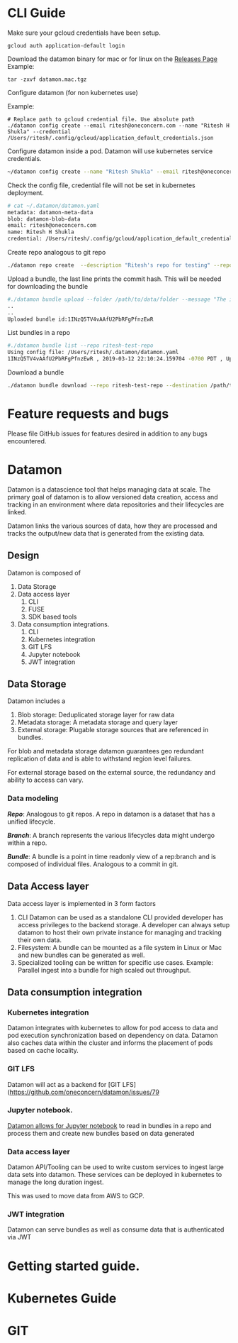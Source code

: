 # CLI Guide

Make sure your gcloud credentials have been setup.
```$bash
gcloud auth application-default login
```
Download the datamon binary for mac or for linux on the [Releases Page](https://github.com/oneconcern/datamon/releases/)
Example:
```$bash
tar -zxvf datamon.mac.tgz 
```

Configure datamon (for non kubernetes use)

Example:
```$bash
# Replace path to gcloud credential file. Use absolute path
./datamon config create --email ritesh@oneconcern.com --name "Ritesh H Shukla" --credential /Users/ritesh/.config/gcloud/application_default_credentials.json
```

Configure datamon inside a pod. Datamon will use kubernetes service credentials.
```bash
~/datamon config create --name "Ritesh Shukla" --email ritesh@oneconcern.com
```

Check the config file, credential file will not be set in kubernetes deployment.
```bash
# cat ~/.datamon/datamon.yaml 
metadata: datamon-meta-data
blob: datamon-blob-data
email: ritesh@oneconcern.com
name: Ritesh H Shukla
credential: /Users/ritesh/.config/gcloud/application_default_credentials.json
```

Create repo analogous to git repo
```bash
./datamon repo create  --description "Ritesh's repo for testing" --repo ritesh-datamon-test-repo  
```

Upload a bundle, the last line prints the commit hash. This will be needed for downloading the bundle
```bash
#./datamon bundle upload --folder /path/to/data/folder --message "The initial commit for the repo" --repo ritesh-test-repo
..
..
Uploaded bundle id:1INzQ5TV4vAAfU2PbRFgPfnzEwR 
```

List bundles in a repo
```bash
#./datamon bundle list --repo ritesh-test-repo                                                                                                                
Using config file: /Users/ritesh/.datamon/datamon.yaml
1INzQ5TV4vAAfU2PbRFgPfnzEwR , 2019-03-12 22:10:24.159704 -0700 PDT , Updating test bundle
```

Download a bundle
```bash
./datamon bundle download --repo ritesh-test-repo --destination /path/to/folder/to/download --bundle 1INzQ5TV4vAAfU2PbRFgPfnzEwR
```

# Feature requests and bugs

Please file GitHub issues for features desired in addition to any bugs encountered.

# Datamon

Datamon is a datascience tool that helps managing data at scale.
The primary goal of datamon is to allow versioned data creation, access and tracking
in an environment where data repositories and their lifecycles are linked.

Datamon links the various sources of data, how they are processed and tracks the
output/new data that is generated from the existing data.

## Design

Datamon is composed of
1. Data Storage
2. Data access layer
   1. CLI
   2. FUSE
   3. SDK based tools
3. Data consumption integrations.
   1. CLI
   2. Kubernetes integration
   3. GIT LFS
   4. Jupyter notebook
   4. JWT integration

## Data Storage

Datamon includes a
1. Blob storage: Deduplicated storage layer for raw data
2. Metadata storage: A metadata storage and query layer
3. External storage: Plugable storage sources that are referenced in bundles.

For blob and metadata storage datamon guarantees geo redundant replication of data and is able to withstand
region level failures.

For external storage based on the external source, the redundancy and ability to access can vary.

### Data modeling

***Repo***: Analogous to git repos. A repo in datamon is a dataset that has a unified lifecycle.

***Branch***: A branch represents the various lifecycles data might undergo within a repo.

***Bundle***: A bundle is a point in time readonly view of a rep:branch and is composed of individual files. Analogous to a commit in git.

## Data Access layer

Data access layer is implemented in 3 form factors
1. CLI Datamon can be used as a standalone CLI provided developer has access privileges to the backend
storage. A developer can always setup datamon to host their own private instance for managing and
tracking their own data.
2. Filesystem: A bundle can be mounted as a file system in Linux or Mac and new bundles can be generated as well.
3. Specialized tooling can be written for specific use cases. Example: Parallel ingest into a bundle for high scaled out throughput.

## Data consumption integration

### Kubernetes integration

Datamon integrates with kubernetes to allow for pod access to data and pod execution synchronization based on dependency on data.
Datamon also caches data within the cluster and informs the placement of pods based on cache locality.

### GIT LFS

Datamon will act as a backend for [GIT LFS](https://github.com/oneconcern/datamon/issues/79

### Jupyter notebook.

[Datamon allows for Jupyter notebook](https://github.com/oneconcern/datamon/issues/80) to read in bundles in a repo and process them and create new
bundles based on data generated

### Data access layer
Datamon API/Tooling can be used to write custom services to ingest large data sets into datamon.
These services can be deployed in kubernetes to manage the long duration ingest.

This was used to move data from AWS to GCP.

### JWT integration

Datamon can serve bundles as well as consume data that is authenticated via JWT

# Getting started guide.
# Kubernetes Guide
# GIT
